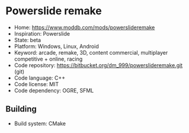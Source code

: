 # Powerslide remake

- Home: https://www.moddb.com/mods/powerslideremake
- Inspiration: Powerslide
- State: beta
- Platform: Windows, Linux, Android
- Keyword: arcade, remake, 3D, content commercial, multiplayer competitive + online, racing
- Code repository: https://bitbucket.org/dm_999/powerslideremake.git (git)
- Code language: C++
- Code license: MIT
- Code dependency: OGRE, SFML

## Building

- Build system: CMake
